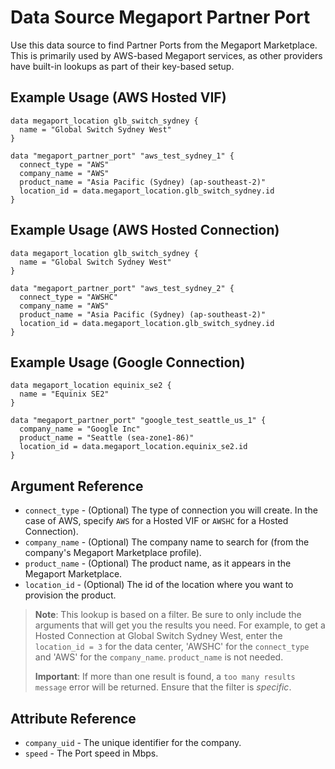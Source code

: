 # Data Source Megaport Partner Port
Use this data source to find Partner Ports from the Megaport Marketplace. This is primarily used by AWS-based Megaport services, as other providers have built-in lookups as part of their key-based setup.

## Example Usage (AWS Hosted VIF)
```
data megaport_location glb_switch_sydney {
  name = "Global Switch Sydney West"
}

data "megaport_partner_port" "aws_test_sydney_1" {
  connect_type = "AWS"
  company_name = "AWS"
  product_name = "Asia Pacific (Sydney) (ap-southeast-2)"
  location_id = data.megaport_location.glb_switch_sydney.id
}
```

## Example Usage (AWS Hosted Connection)
```
data megaport_location glb_switch_sydney {
  name = "Global Switch Sydney West"
}

data "megaport_partner_port" "aws_test_sydney_2" {
  connect_type = "AWSHC"
  company_name = "AWS"
  product_name = "Asia Pacific (Sydney) (ap-southeast-2)"
  location_id = data.megaport_location.glb_switch_sydney.id
}
```

## Example Usage (Google Connection)
```
data megaport_location equinix_se2 {
  name = "Equinix SE2"
}

data "megaport_partner_port" "google_test_seattle_us_1" {
  company_name = "Google Inc"
  product_name = "Seattle (sea-zone1-86)"
  location_id = data.megaport_location.equinix_se2.id
}
```

## Argument Reference
 - `connect_type` - (Optional) The type of connection you will create. In the case of AWS, specify `AWS` for a Hosted VIF or `AWSHC` for a Hosted Connection).
 - `company_name` - (Optional) The company name to search for (from the company's Megaport Marketplace profile).
 - `product_name` - (Optional) The product name, as it appears in the Megaport Marketplace.
 - `location_id` - (Optional) The id of the location where you want to provision the product.

> **Note**: This lookup is based on a filter. Be sure to only include the arguments that will get you the results you need.
> For example, to get a Hosted Connection at Global Switch Sydney West, enter the `location_id = 3` for
> the data center, 'AWSHC' for the `connect_type` and 'AWS' for the `company_name`. `product_name` is not needed. 
>
> **Important**: If more than one result is found, a `too many results message` error will be returned. Ensure that the filter is *specific*.

## Attribute Reference
- `company_uid` - The unique identifier for the company.
- `speed` - The Port speed in Mbps.
